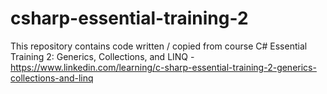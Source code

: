 # csharp-essential-training-2
This repository contains code written / copied from course C# Essential Training 2: Generics, Collections, and LINQ - https://www.linkedin.com/learning/c-sharp-essential-training-2-generics-collections-and-linq
